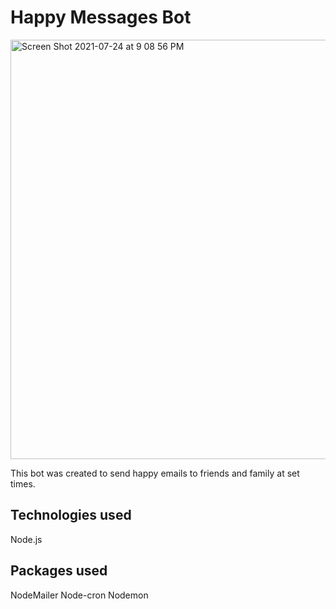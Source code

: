# Happy Messages Bot
<img width="671" alt="Screen Shot 2021-07-24 at 9 08 56 PM" src="https://user-images.githubusercontent.com/67210629/126887409-59e796d0-37d3-4ba6-af56-eb33c2f2f98a.png">

This bot was created to send happy emails to friends and family at set times. 

## Technologies used
Node.js

## Packages used
NodeMailer
Node-cron
Nodemon
